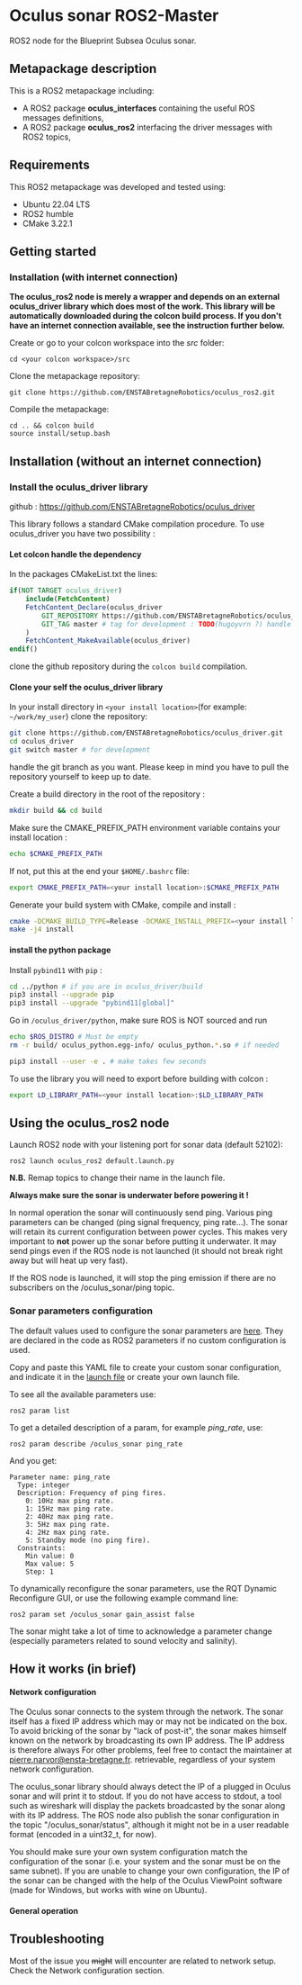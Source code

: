 # Oculus sonar ROS2-Master

ROS2 node for the Blueprint Subsea Oculus sonar.

## Metapackage description

This is a ROS2 metapackage including:
 * A ROS2 package **oculus_interfaces** containing the useful ROS messages definitions,
 * A ROS2 package **oculus_ros2** interfacing the driver messages with ROS2 topics,

## Requirements

This ROS2 metapackage was developed and tested using:
* Ubuntu 22.04 LTS
* ROS2 humble
* CMake 3.22.1


## Getting started

### Installation (with internet connection)

**The oculus_ros2 node is merely a wrapper and depends on an external
oculus_driver library which does most of the work. This library will be
automatically downloaded during the colcon build process. If you don't have an
internet connection available, see the instruction further below.**

Create or go to your colcon workspace into the *src* folder:
```
cd <your colcon workspace>/src
```

Clone the metapackage repository:
```
git clone https://github.com/ENSTABretagneRobotics/oculus_ros2.git
```

Compile the metapackage:
```
cd .. && colcon build
source install/setup.bash
```

## Installation (without an internet connection)

### Install the oculus_driver library

github : https://github.com/ENSTABretagneRobotics/oculus_driver

This library follows a standard CMake compilation procedure. To use oculus_driver you have two possibility :

#### Let colcon handle the dependency
In the packages CMakeList.txt the lines:
```cmake
if(NOT TARGET oculus_driver)
    include(FetchContent)
    FetchContent_Declare(oculus_driver
        GIT_REPOSITORY https://github.com/ENSTABretagneRobotics/oculus_driver.git
        GIT_TAG master # tag for development : TODO(hugoyvrn ?) handle the good version
    )
    FetchContent_MakeAvailable(oculus_driver)
endif()
```
clone the github repository during the `colcon build` compilation.

#### Clone your self the oculus_driver library

In your install directory in `<your install location>`(for example: `~/work/my_user`) clone the repository:
```bash
git clone https://github.com/ENSTABretagneRobotics/oculus_driver.git
cd oculus_driver
git switch master # for development
```
handle the git branch as you want. Please keep in mind you have to pull the repository yourself to keep up to date.

Create a build directory in the root of the repository :
```bash
mkdir build && cd build
```
Make sure the CMAKE_PREFIX_PATH environment variable contains your install
location :
```bash
echo $CMAKE_PREFIX_PATH
```

If not, put this at the end your `$HOME/.bashrc` file:
```bash
export CMAKE_PREFIX_PATH=<your install location>:$CMAKE_PREFIX_PATH
```

Generate your build system with CMake, compile and install :
```bash
cmake -DCMAKE_BUILD_TYPE=Release -DCMAKE_INSTALL_PREFIX=<your install location> ..
make -j4 install
```


#### install the python package
Install `pybind11` with `pip` :
```bash
cd ../python # if you are in oculus_driver/build
pip3 install --upgrade pip
pip3 install --upgrade "pybind11[global]"
```

Go in `/oculus_driver/python`, make sure ROS is NOT sourced and run
```bash
echo $ROS_DISTRO # Must be empty
rm -r build/ oculus_python.egg-info/ oculus_python.*.so # if needed
```
```bash
pip3 install --user -e . # make takes few seconds
```
To use the library you will need to export before building with colcon :
```bash
export LD_LIBRARY_PATH=<your install location>:$LD_LIBRARY_PATH
```

## Using the oculus_ros2 node

Launch ROS2 node with your listening port for sonar data (default 52102):
```
ros2 launch oculus_ros2 default.launch.py
```

**N.B.** Remap topics to change their name in the launch file.

**Always make sure the sonar is underwater before powering it !**

In normal operation the sonar will continuously send ping. Various ping
parameters can be changed (ping signal frequency, ping rate...). The sonar will
retain its current configuration between power cycles. This makes very important
to **not** power up the sonar before putting it underwater. It may send pings
even if the ROS node is not launched (it should not break right away but will
heat up very fast).

If the ROS node is launched, it will stop the ping emission if there are no
subscribers on the /oculus_sonar/ping topic.

### Sonar parameters configuration

The default values used to configure the sonar parameters are [here](/oculus_ros2/cfg/default.yaml). They are declared in the code as ROS2 parameters if no custom configuration is used.

Copy and paste this YAML file to create your custom sonar configuration, and indicate it in the [launch file](/oculus_ros2/launch/default.launch.py) or create your own launch file.

To see all the available parameters use:
```
ros2 param list
```
To get a detailed description of a param, for example *ping_rate*, use:
```
ros2 param describe /oculus_sonar ping_rate
```
And you get:
```
Parameter name: ping_rate
  Type: integer
  Description: Frequency of ping fires.
	0: 10Hz max ping rate.
	1: 15Hz max ping rate.
	2: 40Hz max ping rate.
	3: 5Hz max ping rate.
	4: 2Hz max ping rate.
	5: Standby mode (no ping fire).
  Constraints:
    Min value: 0
    Max value: 5
    Step: 1

```

To dynamically reconfigure the sonar parameters, use the RQT Dynamic Reconfigure GUI, or use the following example command line:
```
ros2 param set /oculus_sonar gain_assist false
```

The sonar might take a lot of time to acknowledge a parameter change (especially
parameters related to sound velocity and salinity).


## How it works (in brief)

#### Network configuration

The Oculus sonar connects to the system through the network. The sonar itself
has a fixed IP address which may or may not be indicated on the box. To avoid
bricking of the sonar by "lack of post-it", the sonar makes himself known on the
network by broadcasting its own IP address. The IP address is therefore always
For other problems, feel free to contact the maintainer at
pierre.narvor@ensta-bretagne.fr.
retrievable, regardless of your system network configuration.

The oculus_sonar library should always detect the IP of a plugged in Oculus
sonar and will print it to stdout. If you do not have access to stdout, a tool
such as wireshark will display the packets broadcasted by the sonar along with
its IP address. The ROS node also publish the sonar configuration in the topic
"/oculus_sonar/status", although it might not be in a user readable format
(encoded in a uint32_t, for now).

You should make sure your own system configuration match the configuration of
the sonar (i.e. your system and the sonar must be on the same subnet). If you are
unable to change your own configuration, the IP of the sonar can be changed with
the help of the Oculus ViewPoint software (made for Windows, but works with wine
on Ubuntu).

#### General operation

## Troubleshooting

Most of the issue you ~~might~~ will encounter are related to network setup.
Check the Network configuration section.

